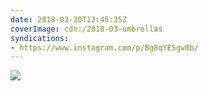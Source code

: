 ```yaml
---
date: 2018-03-30T12:45:35Z
coverImage: cdn:/2018-03-umbrellas
syndications:
- https://www.instagram.com/p/Bg8qYE5gw0b/
---
```


![](cdn:/2018-03-umbrellas?class=fw)
